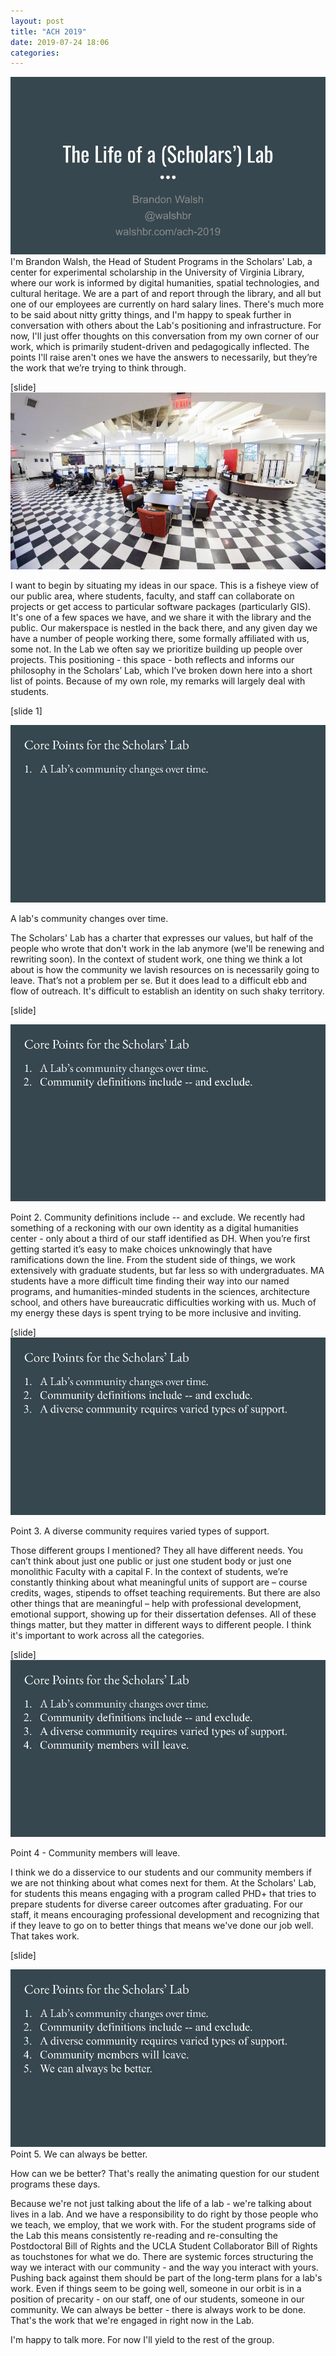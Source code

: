 ```yaml
---
layout: post
title: "ACH 2019"
date: 2019-07-24 18:06
categories:
---
```


![Slide deck title](/assets/post-media/ach-2019/1.jpg)
I'm Brandon Walsh, the Head of Student Programs in the Scholars' Lab, a center for experimental scholarship in the University of Virginia Library, where our work is informed by digital humanities, spatial technologies, and cultural heritage. We are a part of and report through the library, and all but one of our employees are currently on hard salary lines. There's much more to be said about nitty gritty things, and I'm happy to speak further in conversation with others about the Lab's positioning and infrastructure. For now, I'll just offer thoughts on this conversation from my own corner of our work, which is primarily student-driven and pedagogically inflected. The points I'll raise aren't ones we have the answers to necessarily, but they’re the work that we’re trying to think through.

[slide]
![Slide deck title](/assets/post-media/ach-2019/2.jpg)

I want to begin by situating my ideas in our space. This is a fisheye view of our public area, where students, faculty, and staff can collaborate on projects or get access to particular software packages (particularly GIS). It's one of a few spaces we have, and we share it with the library and the public. Our makerspace is nestled in the back there, and any given day we have a number of people working there, some formally affiliated with us, some not. In the Lab we often say we prioritize building up people over projects. This positioning - this space - both reflects and informs our philosophy in the Scholars’ Lab, which I’ve broken down here into a short list of points. Because of my own role, my remarks will largely deal with students.

[slide 1]

![Slide deck title](/assets/post-media/ach-2019/3.jpg)

A lab's community changes over time.

The Scholars' Lab has a charter that expresses our values, but half of the people who wrote that don't work in the lab anymore (we'll be renewing and rewriting soon). In the context of student work, one thing we think a lot about is how the community we lavish resources on is necessarily going to leave. That’s not a problem per se. But it does lead to a difficult ebb and flow of outreach. It's difficult to establish an identity on such shaky territory.

[slide]

![Slide deck title](/assets/post-media/ach-2019/4.jpg)

Point 2. Community definitions include -- and exclude.
We recently had something of a reckoning with our own identity as a digital humanities center - only about a third of our staff identified as DH. When you’re first getting started it’s easy to make choices unknowingly that have ramifications down the line. From the student side of things, we work extensively with graduate students, but far less so with undergraduates. MA students have a more difficult time finding their way into our named programs, and humanities-minded students in the sciences, architecture school, and others have bureaucratic difficulties working with us. Much of my energy these days is spent trying to be more inclusive and inviting.

[slide]
![Slide deck title](/assets/post-media/ach-2019/5.jpg)

Point 3. A diverse community requires varied types of support.

Those different groups I mentioned? They all have different needs. You can’t think about just one public or just one student body or just one monolithic Faculty with a capital F. In the context of students, we’re constantly thinking about what meaningful units of support are – course credits, wages, stipends to offset teaching requirements. But there are also other things that are meaningful – help with professional development, emotional support, showing up for their dissertation defenses. All of these things matter, but they matter in different ways to different people. I think it's important to work across all the categories.

[slide]
![Slide deck title](/assets/post-media/ach-2019/6.jpg)

Point 4 - Community members will leave.

I think we do a disservice to our students and our community members if we are not thinking about what comes next for them. At the Scholars' Lab, for students this means engaging with a program called PHD+ that tries to prepare students for diverse career outcomes after graduating. For our staff, it means encouraging professional development and recognizing that if they leave to go on to better things that means we've done our job well. That takes work.

[slide]

![Slide deck title](/assets/post-media/ach-2019/7.jpg)
Point 5. We can always be better.

How can we be better? That's really the animating question for our student programs these days.

Because we're not just talking about the life of a lab - we're talking about lives in a lab. And we have a responsibility to do right by those people who we teach, we employ, that we work with. For the student programs side of the Lab this means consistently re-reading and re-consulting the Postdoctoral Bill of Rights and the UCLA Student Collaborator Bill of Rights as touchstones for what we do. There are systemic forces structuring the way we interact with our community - and the way you interact with yours. Pushing back against them should be part of the long-term plans for a lab's work. Even if things seem to be going well, someone in our orbit is in a position of precarity - on our staff, one of our students, someone in our community. We can always be better - there is always work to be done. That's the work that we're engaged in right now in the Lab.

I'm happy to talk more. For now I'll yield to the rest of the group.
